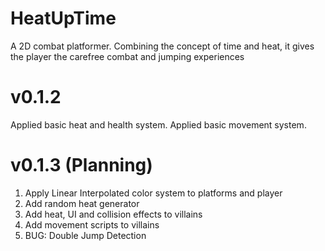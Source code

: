 # HeatUpTime
A 2D combat platformer. Combining the concept of time and heat, it gives the player the carefree combat and jumping experiences

# v0.1.2
Applied basic heat and health system.
Applied basic movement system.

# v0.1.3 (Planning)
1. Apply Linear Interpolated color system to platforms and player
2. Add random heat generator
3. Add heat, UI and collision effects to villains
4. Add movement scripts to villains
5. BUG: Double Jump Detection
